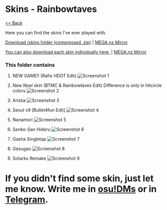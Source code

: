 # Skins - Rainbowtaves
[<< Back](https://rainbowtaves.ru)

Here you can find the skins I've ever played with.

[Download /skins folder (compressed .zip)](https://i.rainbowtaves.ru/skins/skins08082020.zip) | [MEGA.nz Mirror](https://mega.nz/file/cR1FBZYR#pSZp7w4lPOqc24-zye9UMkMVCqKss6wRatri35gT2zQ)

[You can also download each skin individually here.](https://i.rainbowtaves.ru/skins/) | [MEGA.nz Mirror](https://mega.nz/folder/VI8z0L6b#lIjEneJTHLvWc0jKbQsftg)

### This folder contains
1. NEW GAME!! (Rafis HDDT Edit)
![Screenshot 1](https://i.rainbowtaves.ru/AFOJYk.png)

2. New Noel skin (BTMC & Rainbowtaves Edit)
Difference is only in hitcircle colors
![Screenshot 2](https://i.rainbowtaves.ru/23lJh4.png)

3. Aristia
![Screenshot 3](https://i.rainbowtaves.ru/sCUMjU.png)

4. Seoul v9 [Bullet4fun Edit]
![Screenshot 4](https://i.rainbowtaves.ru/MTM8lO.png)

5. Nanamori
![Screenshot 5](https://i.rainbowtaves.ru/6DrZQY.png)

6. Senko-San Hideru
![Screenshot 6](https://i.rainbowtaves.ru/2CjAfG.png)

7. Gasha Singletap
![Screenshot 7](https://i.rainbowtaves.ru/C5QCbN.png)

8. Gesugao
![Screenshot 8](https://i.rainbowtaves.ru/EL13eB.png)

9. Sotarks Remake
![Screenshot 9](https://i.rainbowtaves.ru/ENCCV0.png)

# If you didn't find some skin, just let me know. Write me in [osu!DMs](https://osu.ppy.sh/u/10079847) or in [Telegram](https://t.me/rainbowtaves).
